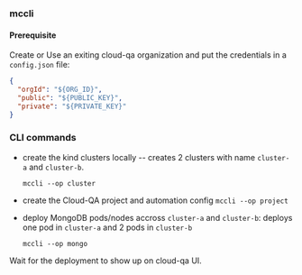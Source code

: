 ### mccli

#### Prerequisite

Create or Use an exiting cloud-qa organization and put the credentials in a `config.json` file:

```json
{
  "orgId": "${ORG_ID}",
  "public": "${PUBLIC_KEY}",
  "private": "${PRIVATE_KEY}"
}
```

### CLI commands

* create the kind clusters locally -- creates 2 clusters with name `cluster-a` and `cluster-b`.

  `mccli --op cluster`

* create the Cloud-QA project and automation config
   `mccli --op project`

* deploy MongoDB pods/nodes accross `cluster-a` and `cluster-b`:
   deploys one pod in `cluster-a` and 2 pods in `cluster-b`

   `mccli --op mongo`

Wait for the deployment to show up on cloud-qa UI.